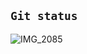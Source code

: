 ## `Git status`
![IMG_2085](https://github.com/user-attachments/assets/623f905b-ac5d-4280-bed1-0e7b2c824254)
